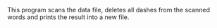 This program scans the data file, deletes all dashes from the scanned words and prints the result into a new file.
